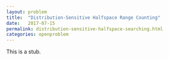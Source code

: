 ```yaml
---
layout: problem
title:  "Distribution-Sensitive Halfspace Range Counting"
date:   2017-07-15
permalink: distribution-sensitive-halfspace-searching.html
categories: openproblem
---
```

This is a stub.
